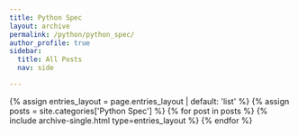 ```yaml
---
title: Python Spec
layout: archive
permalink: /python/python_spec/
author_profile: true
sidebar:
  title: All Posts
  nav: side

---
```


{% assign entries_layout = page.entries_layout | default: 'list' %}
{% assign posts = site.categories['Python Spec'] %}
{% for post in posts %} {% include archive-single.html type=entries_layout %} {% endfor %}